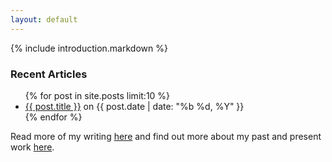 ```yaml
---
layout: default
---
```


{% include introduction.markdown %}

### Recent Articles

<ul>
  {% for post in site.posts limit:10 %}
    <li><a href="{{ post.url }}">{{ post.title }}</a> on {{ post.date | date: "%b %d, %Y" }}</li>
  {% endfor %}
</ul>

Read more of my writing [here](/articles) and find out more about my past 
and present work [here](/about).